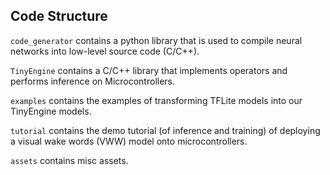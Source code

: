 ## Code Structure

`code_generator` contains a python library that is used to compile neural networks into low-level source code (C/C++).

`TinyEngine` contains a C/C++ library that implements operators and performs inference on Microcontrollers.

`examples` contains the examples of transforming TFLite models into our TinyEngine models.

`tutorial` contains the demo tutorial (of inference and training) of deploying a visual wake words (VWW) model onto microcontrollers.

`assets` contains misc assets.





